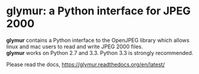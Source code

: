 glymur: a Python interface for JPEG 2000
=========================================

**glymur** contains a Python interface to the OpenJPEG library
which allows linux and mac users to read and write JPEG 2000 files.  
**glymur** works on Python 2.7 and 3.3.  Python 3.3 is strongly recommended.

Please read the docs, https://glymur.readthedocs.org/en/latest/
